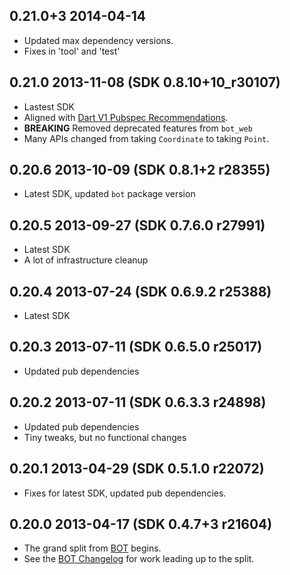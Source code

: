 ## 0.21.0+3 2014-04-14

* Updated max dependency versions.
* Fixes in 'tool' and 'test'

## 0.21.0 2013-11-08 (SDK 0.8.10+10_r30107)

* Lastest SDK
* Aligned with [Dart V1 Pubspec Recommendations](https://plus.google.com/+SethLadd/posts/9JQJVz78R97).
* **BREAKING** Removed deprecated features from `bot_web`
* Many APIs changed from taking `Coordinate` to taking `Point`.

## 0.20.6 2013-10-09 (SDK 0.8.1+2 r28355)

* Latest SDK, updated `bot` package version

## 0.20.5 2013-09-27 (SDK 0.7.6.0 r27991)

* Latest SDK
* A lot of infrastructure cleanup

## 0.20.4 2013-07-24 (SDK 0.6.9.2 r25388)

* Latest SDK

## 0.20.3 2013-07-11 (SDK 0.6.5.0 r25017)

* Updated pub dependencies

## 0.20.2 2013-07-11 (SDK 0.6.3.3 r24898)

* Updated pub dependencies
* Tiny tweaks, but no functional changes

## 0.20.1 2013-04-29 (SDK 0.5.1.0 r22072)

* Fixes for latest SDK, updated pub dependencies.

## 0.20.0 2013-04-17 (SDK 0.4.7+3 r21604)

* The grand split from [BOT](https://github.com/kevmoo/bot.dart) begins.
* See the [BOT Changelog](https://github.com/kevmoo/bot.dart/blob/master/changelog.md) for work leading up to the split.
